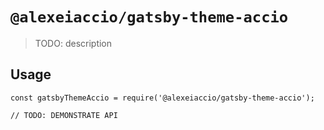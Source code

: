 # `@alexeiaccio/gatsby-theme-accio`

> TODO: description

## Usage

```
const gatsbyThemeAccio = require('@alexeiaccio/gatsby-theme-accio');

// TODO: DEMONSTRATE API
```
